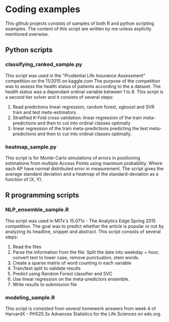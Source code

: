 # Coding examples
This github projects consists of samples of both R and python scripting examples. The content of this script
are written by me unless explictly mentioned overwise.

## Python scripts
### classifying_ranked_sample.py
This script was used in the "Prudential Life Insurance Assessment" competition on the 11/2015 on kaggle.com
The purpose of the competition was to assess the health status of patients according to the a dataset. The
health status was a dependant ordinal variable between 1 to 8.
This script is a second tier solver and it consists of several steps:

1. Read predictions linear regression, random forest, xgboost and SVR train and test meta-estimators.
2. Stratified K-Fold cross validation: linear regression of the train meta-predictions and then to cut into ordinal classes optimally
3. linear regression of the train meta-predictions predicting the test meta-predictions and then to cut into ordinal classes optimally.

### heatmap_sample.py
This script is for Monte-Carlo simulations of errors in positioning estimations from multiple Access Points using maximum probability.
Where each AP have normal distributed error in measurement.
The script gives the average standard deviation and a heatmap of the standard-deviation as a function of \(X, Y\).

## R programming scripts
### NLP_ensemble_sample.R
This script was used in MITx's 15.071x - The Analytics Edge Spring 2015 competition.
The goal was to predict whether the article is popular or not by analyzing its headline, snippet and abstract.
This script consists of several steps:

1. Read the files
2. Parse the information from the file: Split the date into weekday + hour, convert text to lower case, remove punctuation, stem words.
3. Create a sparse matrix of word counting in each variable
4. Train/test split to validate results
5. Predict using Random Forest classifier and SVC
6. Use linear regression on the meta-predictors ensemble.
7. Write results to submission file

### modeling_sample.R
This script is consisted from several homework answers from week 4 of HarvardX - PH525.3x Advances Statistics for the Life Sciences on edx.org.
